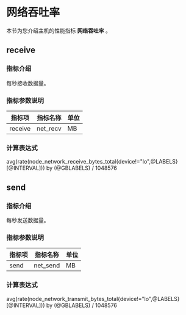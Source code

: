 # 网络吞吐率

本节为您介绍主机的性能指标 **网络吞吐率** 。

## receive

### 指标介绍

每秒接收数据量。

### 指标参数说明

| **指标项** | **指标名称** | **单位** |
|---------|----------|--------|
| receive | net_recv | MB     |

### 计算表达式

avg(rate(node_network_receive_bytes_total{device!="lo",@LABELS}[@INTERVAL])) by (@GBLABELS) / 1048576

## send

### 指标介绍

每秒发送数据量。

### 指标参数说明

| **指标项** | **指标名称** | **单位** |
|---------|----------|--------|
| send    | net_send | MB     |

### 计算表达式

avg(rate(node_network_transmit_bytes_total{device!="lo",@LABELS}[@INTERVAL])) by (@GBLABELS) / 1048576
